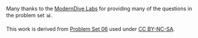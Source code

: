 Many thanks to the [ModernDive Labs](https://github.com/moderndive/moderndive_labs/) for providing many
of the questions in the problem set :bar_chart:.

This work is derived from [Problem Set 06](https://moderndive.github.io/moderndive_labs/static/PS/PS06_multiple_reg.html) used under [CC BY-NC-SA](https://creativecommons.org/licenses/by-nc-sa/4.0/).
